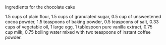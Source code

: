 Ingredients for the chocolate cake

1.5 cups of plain flour, 
 1.5 cups of granulated sugar,
 0.5 cup of unsweetened cocoa powder,
 1.5 teaspoons of baking powder,
 0.5 teaspoons of salt,
 0.33 cups of vegetable oil,
 1 large egg,
 1 tablespoon pure vanilla extract,
 0.75 cup milk,
 0.75 boiling water mixed with two teaspoons of instant coffee powder.
